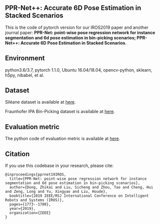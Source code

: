 ## PPR-Net++: Accurate 6D Pose Estimation in Stacked Scenarios
This is the code of pytorch version for our IROS2019 paper and another journal paper: **PPR-Net: point-wise pose regression network for instance segmentation and 6d pose estimation in bin-picking scenarios; PPR-Net++: Accurate 6D Pose Estimation in Stacked Scenarios**.


## Environment
python3.6/3.7, pytorch 1.1.0, Ubuntu 16.04/18.04, opencv-python, sklearn, h5py, nibabel, et al.

## Dataset
Siléane dataset is available at [here](http://rbregier.github.io/dataset2017).

Fraunhofer IPA Bin-Picking dataset is available at [here](https://owncloud.fraunhofer.de/index.php/s/AacICuOWQVWDDfP?path=%2F).

## Evaluation metric
The python code of evaluation metric is available at [here](https://github.com/rbregier/pose_recovery_evaluation).

## Citation
If you use this codebase in your research, please cite:
```
@inproceedings{pprnet19IROS,
  title={PPR-Net: point-wise pose regression network for instance segmentation and 6d pose estimation in bin-picking scenarios},
  author={Dong, Zhikai and Liu, Sicheng and Zhou, Tao and Cheng, Hui and Zeng, Long and Yu, Xingyao and Liu, Houde},
  booktitle={2019 IEEE/RSJ International Conference on Intelligent Robots and Systems (IROS)},
  pages={1773--1780},
  year={2019},
  organization={IEEE}
}
```
